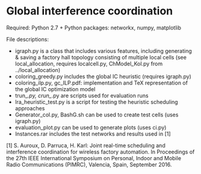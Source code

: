 # Global interference coordination

Required: Python 2.7 + Python packages: networkx, numpy, matplotlib

File descriptions:

- igraph.py is a class that includes various features, including generating & saving a factory hall topology consisting of multiple local cells (see local_allocation, requires localcell.py, ChModel_KoI.py from ../local_allocation)
- coloring_greedy.py includes the global IC heuristic (requires igraph.py)
- coloring_ilp.py, gc_ILP.pdf: implementation and TeX representation of the global IC optimization model
- trun_*.py, crun_*.py are scripts used for evaluation runs
- lra_heuristic_test.py is a script for testing the heuristic scheduling approaches
- Generator_col.py, BashG.sh can be used to create test cells (uses igraph.py)
- evaluation_plot.py can be used to generate plots (uses ci.py)
- Instances.rar includes the test networks and results used in [1]

[1] S. Auroux, D. Parruca, H. Karl: Joint real-time scheduling and interference coordination for wireless factory automation. In Proceedings of the 27th IEEE International Symposium on Personal, Indoor and Mobile Radio Communications (PIMRC), Valencia, Spain, September 2016.